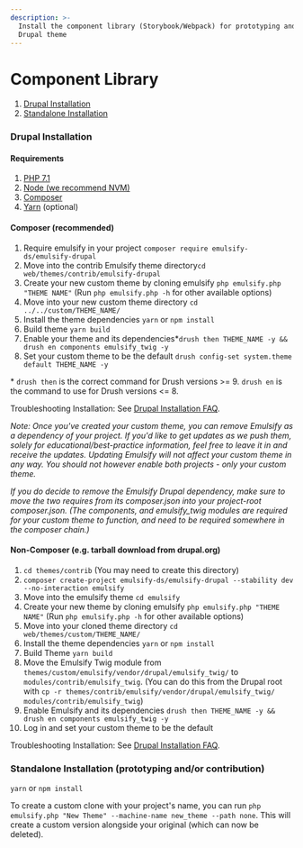 ```yaml
---
description: >-
  Install the component library (Storybook/Webpack) for prototyping and/or as a
  Drupal theme
---
```


# Component Library

1. [Drupal Installation](design-system.md#drupal-installation)
2. [Standalone Installation](design-system.md#standalone-installation-prototyping-and-or-contribution)

### Drupal Installation

#### Requirements

1. [PHP 7.1](http://www.php.net/)
2. [Node \(we recommend NVM\)](https://github.com/creationix/nvm)
3. [Composer](https://getcomposer.org/)
4. [Yarn](https://yarnpkg.com/) \(optional\)

#### Composer \(recommended\)

1. Require emulsify in your project `composer require emulsify-ds/emulsify-drupal`
2. Move into the contrib Emulsify theme directory`cd web/themes/contrib/emulsify-drupal`
3. Create your new custom theme by cloning emulsify `php emulsify.php "THEME NAME"` \(Run `php emulsify.php -h` for other available options\)
4. Move into your new custom theme directory `cd ../../custom/THEME_NAME/`
5. Install the theme dependencies `yarn` or `npm install`
6. Build theme `yarn build`
7. Enable your theme and its dependencies\*`drush then THEME_NAME -y && drush en components emulsify_twig -y`
8. Set your custom theme to be the default `drush config-set system.theme default THEME_NAME -y`

\* `drush then` is the correct command for Drush versions &gt;= 9. `drush en` is the command to use for Drush versions &lt;= 8.

Troubleshooting Installation: See [Drupal Installation FAQ](../help/styleguide-vs.-pattern-library/drupal-faq.md).

_Note: Once you've created your custom theme, you can remove Emulsify as a dependency of your project. If you'd like to get updates as we push them, solely for educational/best-practice information, feel free to leave it in and receive the updates. Updating Emulsify will not affect your custom theme in any way. You should not however enable both projects - only your custom theme._

_If you do decide to remove the Emulsify Drupal dependency, make sure to move the two requires from its composer.json into your project-root composer.json. \(The components, and emulsify\_twig modules are required for your custom theme to function, and need to be required somewhere in the composer chain.\)_

#### Non-Composer \(e.g. tarball download from drupal.org\)

1. `cd themes/contrib` \(You may need to create this directory\)
2. `composer create-project emulsify-ds/emulsify-drupal --stability dev --no-interaction emulsify`
3. Move into the emulsify theme `cd emulsify`
4. Create your new theme by cloning emulsify `php emulsify.php "THEME NAME"` \(Run `php emulsify.php -h` for other available options\)
5. Move into your cloned theme directory `cd web/themes/custom/THEME_NAME/`
6. Install the theme dependencies `yarn` or `npm install`
7. Build Theme `yarn build`
8. Move the Emulsify Twig module from `themes/custom/emulsify/vendor/drupal/emulsify_twig/` to `modules/contrib/emulsify_twig`. \(You can do this from the Drupal root with `cp -r themes/contrib/emulsify/vendor/drupal/emulsify_twig/ modules/contrib/emulsify_twig`\)
9. Enable Emulsify and its dependencies `drush then THEME_NAME -y && drush en components emulsify_twig -y`
10. Log in and set your custom theme to be the default

Troubleshooting Installation: See [Drupal Installation FAQ](../help/styleguide-vs.-pattern-library/drupal-faq.md).

### Standalone Installation \(prototyping and/or contribution\)

`yarn` or `npm install`

To create a custom clone with your project's name, you can run `php emulsify.php "New Theme" --machine-name new_theme --path none`. This will create a custom version alongside your original \(which can now be deleted\).

